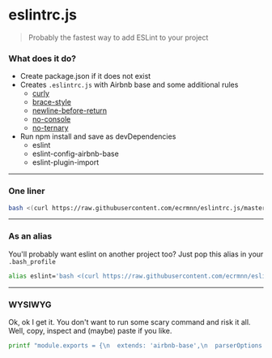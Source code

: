 # eslintrc.js
> Probably the fastest way to add ESLint to your project

### What does it do?
- Create package.json if it does not exist
- Creates ``.eslintrc.js`` with Airbnb base and some additional rules
  - [curly](https://eslint.org/docs/rules/curly)
  - [brace-style](https://eslint.org/docs/rules/brace-style)
  - [newline-before-return](https://eslint.org/docs/rules/newline-before-return)
  - [no-console](https://eslint.org/docs/rules/no-console)
  - [no-ternary](https://eslint.org/docs/rules/no-ternary)
- Run npm install and save as devDependencies
  - eslint
  - eslint-config-airbnb-base
  - eslint-plugin-import

---

### One liner
```bash
bash <(curl https://raw.githubusercontent.com/ecrmnn/eslintrc.js/master/init.sh)
```

---

### As an alias
You'll probably want eslint on another project too?
Just pop this alias in your ``.bash_profile``
```bash
alias eslint='bash <(curl https://raw.githubusercontent.com/ecrmnn/eslintrc.js/master/init.sh)'
```

---

### WYSIWYG
Ok, ok I get it. You don't want to run some scary command and risk it all. Well, copy, inspect and (maybe) paste if you like.
```bash
printf "module.exports = {\n  extends: 'airbnb-base',\n  parserOptions: {\n    sourceType: 'script',\n  },\n  plugins: [\n    'import',\n  ],\n  rules: {\n    'curly': [\n      'error',\n      'all',\n    ],\n    'brace-style': [\n      'error',\n      '1tbs',\n      { 'allowSingleLine': false },\n    ],\n    'no-console': 'error',\n    'no-ternary': 'error',\n    'newline-before-return': 'error',\n  },\n};\n" > .eslintrc.js && [ -f package.json ] || echo {} > package.json && npm install eslint eslint-config-airbnb-base eslint-plugin-import -D
```

